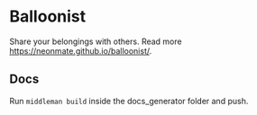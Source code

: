 # Balloonist
Share your belongings with others. Read more https://neonmate.github.io/balloonist/.

## Docs
Run `middleman build` inside the docs_generator folder and push.
